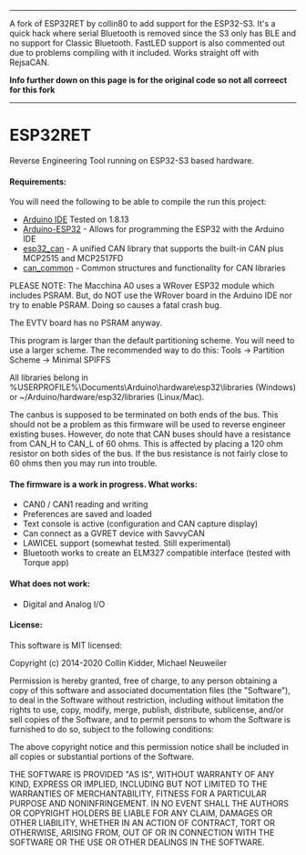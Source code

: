 ------------------------------  
  
A fork of ESP32RET by collin80 to add support for the ESP32-S3. It's a quick hack where serial Bluetooth is removed since the S3 only has BLE and no support for Classic Bluetooth. FastLED support is also commented out due to problems compiling with it included. Works straight off with RejsaCAN.

**Info further down on this page is for the original code so not all correect for this fork**

------------------------------
  
  
ESP32RET
=======

Reverse Engineering Tool running on ESP32-S3 based hardware.

#### Requirements:

You will need the following to be able to compile the run this project:

- [Arduino IDE](https://www.arduino.cc/en/Main/Software) Tested on 1.8.13
- [Arduino-ESP32](https://github.com/espressif/arduino-esp32) - Allows for programming the ESP32 with the Arduino IDE
- [esp32_can](https://github.com/collin80/esp32_can) - A unified CAN library that supports the built-in CAN plus MCP2515 and MCP2517FD
- [can_common](https://github.com/collin80/can_common) - Common structures and functionality for CAN libraries

PLEASE NOTE: The Macchina A0 uses a WRover ESP32 module which includes PSRAM. But, do NOT use the WRover
board in the Arduino IDE nor try to enable PSRAM. Doing so causes a fatal crash bug.

The EVTV board has no PSRAM anyway.

This program is larger than the default partitioning scheme. You will need to use
a larger scheme. The recommended way to do this: Tools -> Partition Scheme -> Minimal SPIFFS

All libraries belong in %USERPROFILE%\Documents\Arduino\hardware\esp32\libraries (Windows) or ~/Arduino/hardware/esp32/libraries (Linux/Mac).

The canbus is supposed to be terminated on both ends of the bus. This should not be a problem as this firmware will be used to reverse engineer existing buses. However, do note that CAN buses should have a resistance from CAN_H to CAN_L of 60 ohms. This is affected by placing a 120 ohm resistor on both sides of the bus. If the bus resistance is not fairly close to 60 ohms then you may run into trouble.  

#### The firmware is a work in progress. What works:
- CAN0 / CAN1 reading and writing
- Preferences are saved and loaded
- Text console is active (configuration and CAN capture display)
- Can connect as a GVRET device with SavvyCAN
- LAWICEL support (somewhat tested. Still experimental)
- Bluetooth works to create an ELM327 compatible interface (tested with Torque app)

#### What does not work:
- Digital and Analog I/O

#### License:

This software is MIT licensed:

Copyright (c) 2014-2020 Collin Kidder, Michael Neuweiler

Permission is hereby granted, free of charge, to any person obtaining
a copy of this software and associated documentation files (the
"Software"), to deal in the Software without restriction, including
without limitation the rights to use, copy, modify, merge, publish,
distribute, sublicense, and/or sell copies of the Software, and to
permit persons to whom the Software is furnished to do so, subject to
the following conditions:

The above copyright notice and this permission notice shall be included
in all copies or substantial portions of the Software.

THE SOFTWARE IS PROVIDED "AS IS", WITHOUT WARRANTY OF ANY KIND,
EXPRESS OR IMPLIED, INCLUDING BUT NOT LIMITED TO THE WARRANTIES OF
MERCHANTABILITY, FITNESS FOR A PARTICULAR PURPOSE AND NONINFRINGEMENT.
IN NO EVENT SHALL THE AUTHORS OR COPYRIGHT HOLDERS BE LIABLE FOR ANY
CLAIM, DAMAGES OR OTHER LIABILITY, WHETHER IN AN ACTION OF CONTRACT,
TORT OR OTHERWISE, ARISING FROM, OUT OF OR IN CONNECTION WITH THE
SOFTWARE OR THE USE OR OTHER DEALINGS IN THE SOFTWARE.

